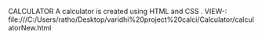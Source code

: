 CALCULATOR
A calculator is created using HTML and CSS .
VIEW-:
file:///C:/Users/ratho/Desktop/varidhi%20project%20calci/Calculator/calculatorNew.html
